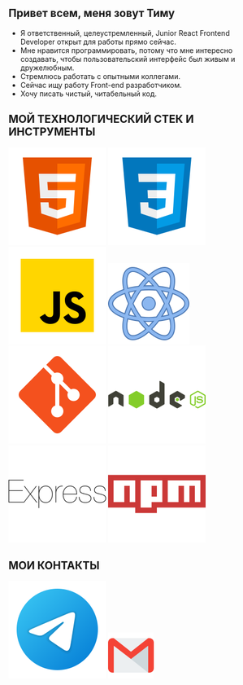 ## Привет всем, меня зовут Тиму
* Я ответственный, целеустремленный, Junior React Frontend Developer открыт для работы прямо сейчас.
* Мне нравится программировать, потому что мне интересно создавать, чтобы пользовательский интерфейс был живым и дружелюбным.
* Стремлюсь работать с опытными коллегами.
* Сейчас ищу работу Front-end разработчиком.
* Хочу писать чистый, читабельный код.

## МОЙ ТЕХНОЛОГИЧЕСКИЙ СТЕК И ИНСТРУМЕНТЫ
![HTML](/svg/html-5.svg)
![CSS](/svg/css3.svg)
![JS](/svg/JS.svg)
![React](/svg/react.svg)
![Git](/svg/git.svg)
![Node](/svg/node.svg) 
![Express](/svg/express.svg) 
![NPM](/svg/npm.svg) 


## МОИ КОНТАКТЫ
[<img src="./svg/telegram.svg">](https://t.me/TMarokko)
[<img src="./svg/gmail.svg" width="90px" height="90px">](mailto:proofblame@gmail.com)
